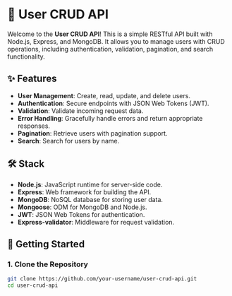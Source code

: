 # 🚀 User CRUD API

Welcome to the **User CRUD API**! This is a simple RESTful API built with Node.js, Express, and MongoDB. It allows you to manage users with CRUD operations, including authentication, validation, pagination, and search functionality.

## ✨ Features

- **User Management**: Create, read, update, and delete users.
- **Authentication**: Secure endpoints with JSON Web Tokens (JWT).
- **Validation**: Validate incoming request data.
- **Error Handling**: Gracefully handle errors and return appropriate responses.
- **Pagination**: Retrieve users with pagination support.
- **Search**: Search for users by name.

## 🛠️ Stack

- **Node.js**: JavaScript runtime for server-side code.
- **Express**: Web framework for building the API.
- **MongoDB**: NoSQL database for storing user data.
- **Mongoose**: ODM for MongoDB and Node.js.
- **JWT**: JSON Web Tokens for authentication.
- **Express-validator**: Middleware for request validation.

## 🚀 Getting Started

### 1. Clone the Repository

```bash
git clone https://github.com/your-username/user-crud-api.git
cd user-crud-api

